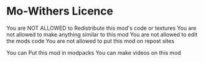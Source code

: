 # Mo-Withers Licence

You are NOT ALLOWED to Redistribute this mod's code or textures
You are not allowed to make anything similar to this mod
You are not allowed to edit the mods code
You are not allowed to put this mod on repost sites

You can Put this mod in modpacks
You can make videos on this mod
